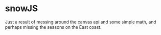# snowJS

Just a result of messing around the canvas api and some simple math, and perhaps missing the seasons on the East coast. 
